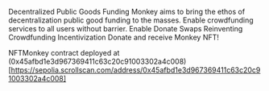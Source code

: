 Decentralized Public Goods Funding Monkey aims to bring the ethos of decentralization public good funding to the masses. Enable crowdfunding services to all users without barrier. Enable Donate Swaps Reinventing Crowdfunding Incentivization Donate and receive Monkey NFT!

NFTMonkey contract deployed at (0x45afbd1e3d967369411c63c20c91003302a4c008)[https://sepolia.scrollscan.com/address/0x45afbd1e3d967369411c63c20c91003302a4c008]

